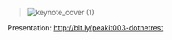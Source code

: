 >![keynote_cover (1)](https://i.ibb.co/GvnbWBt/keynote-cover.jpg)



Presentation: http://bit.ly/peakit003-dotnetrest 